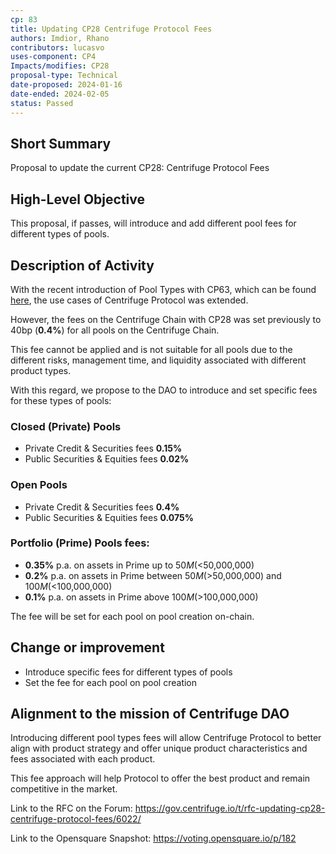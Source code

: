 ```yaml
---
cp: 83
title: Updating CP28 Centrifuge Protocol Fees 
authors: Imdior, Rhano 
contributors: lucasvo 
uses-component: CP4
Impacts/modifies: CP28
proposal-type: Technical
date-proposed: 2024-01-16
date-ended: 2024-02-05
status: Passed
---
```


## Short Summary
Proposal to update the current CP28: Centrifuge Protocol Fees

## High-Level Objective
This proposal, if passes, will introduce and add different pool fees for different types of pools.

## Description of Activity

With the recent introduction of Pool Types with CP63, which can be found [here](https://github.com/centrifuge/cps/blob/main/cps/CP63.md), the use cases of Centrifuge Protocol was extended.

However, the fees on the Centrifuge Chain with CP28 was set previously to 40bp (**0.4%**) for all pools on the Centrifuge Chain.

This fee cannot be applied and is not suitable for all pools due to the different risks, management time, and liquidity associated with different product types.

With this regard, we propose to the DAO to introduce and set specific fees for these types of pools:

### Closed (Private) Pools

* Private Credit & Securities fees **0.15%**
* Public Securities & Equities fees **0.02%**

### Open Pools

* Private Credit & Securities fees **0.4%**
* Public Securities & Equities fees **0.075%**

### Portfolio (Prime) Pools fees:

* **0.35%** p.a. on assets in Prime up to $50M (<$50,000,000)
* **0.2%** p.a. on assets in Prime between $50M (>$50,000,000) and $100M (<$100,000,000)
* **0.1%** p.a. on assets in Prime above $100M (>$100,000,000)

The fee will be set for each pool on pool creation on-chain.

## Change or improvement

- Introduce specific fees for different types of pools
- Set the fee for each pool on pool creation

## Alignment to the mission of Centrifuge DAO

Introducing different pool types fees will allow Centrifuge Protocol to better align with product strategy and offer unique product characteristics and fees associated with each product.

This fee approach will help Protocol to offer the best product and remain competitive in the market.


Link to the RFC on the Forum: https://gov.centrifuge.io/t/rfc-updating-cp28-centrifuge-protocol-fees/6022/

Link to the Opensquare Snapshot: https://voting.opensquare.io/p/182
